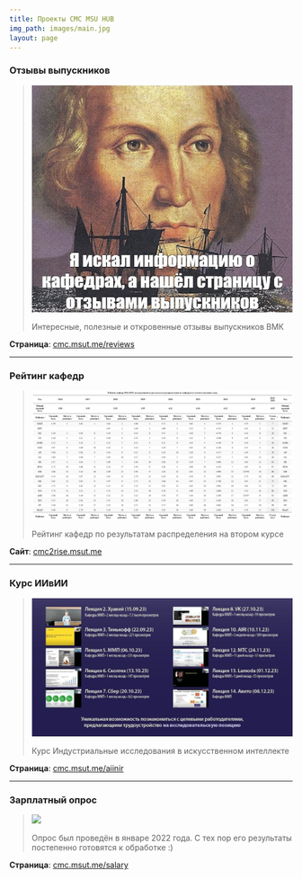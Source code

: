 ```yaml
---
title: Проекты CMC MSU HUB
img_path: images/main.jpg
layout: page
---
```


### Отзывы выпускников

> [![Отзывы выпускников](images/reviews_preview.jpg)](/reviews)
>
> Интересные, полезные и откровенные отзывы выпускников ВМК

**Страница**: [cmc.msut.me/reviews](/reviews)

---

### Рейтинг кафедр

> [![Рейтинг кафедр](images/cmc2rise.png)](https://cmc2rise.msut.me)
>
> Рейтинг кафедр по результатам распределения на втором курсе

**Сайт**: [cmc2rise.msut.me](https://cmc2rise.msut.me)

---

### Курс ИИвИИ

> [![Курс ИИвИИ](aiinir/23_all.jpg)](/aiinir)
>
> Курс Индустриальные исследования в искусственном интеллекте

**Страница**: [cmc.msut.me/aiinir](/aiinir)

---

### <a id="salary">Зарплатный опрос</a>

> ![](https://i.imgur.com/9Xq0Yhg.jpeg)
>
> Опрос был проведён в январе 2022 года. С тех пор его результаты постепенно готовятся к обработке :)

**Страница**: [cmc.msut.me/salary](/salary)
